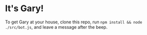 It's Gary!
==========

To get Gary at your house, clone this repo, run `npm install && node ./src/bot.js`, and leave a message after the beep.

